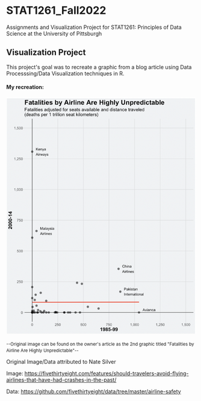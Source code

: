 # STAT1261_Fall2022

Assignments and Visualization Project for STAT1261: Principles of Data Science at the University of Pittsburgh

## Visualization Project

This project's goal was to recreate a graphic from a blog article using Data Processsing/Data Visualization techniques in R.

#### My recreation:

![Visualization Project Recreation](VP_Recreation.png)

<small>--Original image can be found on the owner's article as the 2nd graphic titled "Fatalities by Airline Are Highly Unpredictable"--</small>

Original Image/Data attributed to Nate Silver

Image: https://fivethirtyeight.com/features/should-travelers-avoid-flying-airlines-that-have-had-crashes-in-the-past/

Data: https://github.com/fivethirtyeight/data/tree/master/airline-safety
